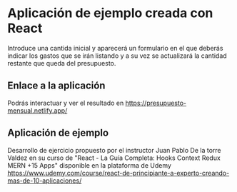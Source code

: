 # Aplicación de ejemplo creada con React 

Introduce una cantida inicial y aparecerá un formulario en el que deberás indicar los gastos que se irán listando y a su vez se actualizará la cantidad restante que queda del presupuesto.

## Enlace a la aplicación

Podrás interactuar y ver el resultado en https://presupuesto-mensual.netlify.app/

## Aplicación de ejemplo
Desarrollo de ejercicio propuesto por el instructor Juan Pablo De la torre Valdez  en su curso de "React - La Guía Completa: Hooks Context Redux MERN +15 Apps" disponible en la plataforma de Udemy https://www.udemy.com/course/react-de-principiante-a-experto-creando-mas-de-10-aplicaciones/

